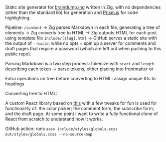 Static site generator for [braindump.ing](https://braindump.ing) written in Zig, with no dependencies (other than the standard lib) for generation and [Prism.js]() for code highlighting.

Pipeline: `/content` -> Zig parses Markdown in each file, generating a tree of elements -> Zig converts tree to HTML -> Zig outputs HTML for each post using template file `include/[slug].html` -> GitHub serves a static site with the output of `--build`, while no opts = spin up a server for comments and draft pages that require a password (which are left out when pushing to this public repo).

Parsing Markdown is a two step process: tokenize with `start` and `length` describing each token -> parse tokens, either placing into frontmatter or

Extra operations on tree before converting to HTML: assign unique IDs to headings

Converting tree to HTML:

A custom React library based on [this](https://pomb.us/build-your-own-react/) with a few tweaks for fun is used for functionality of: the color picker; the comment form; the subscribe form; and the draft page. At some point I want to write a fully functional clone of React from scratch to understand how it works.

GitHub action: runs `sass include/styles/globals.scss out/styles/globals.scss --no-source-map`.
